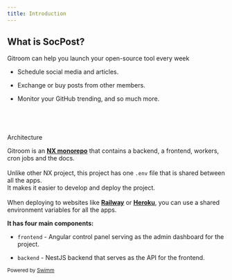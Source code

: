 ```yaml
---
title: Introduction
---
```

## **What is SocPost?**

Gitroom can help you launch your open-source tool every week

- Schedule social media and articles.

- Exchange or buy posts from other members.

- Monitor your GitHub trending, and so much more.

## [**​**](https://docs.postiz.com/introduction#architecture)

Architecture

Gitroom is an [**NX monorepo**](https://nx.dev/) that contains a backend, a frontend, workers, cron jobs and the docs.\
\
Unlike other NX project, this project has one `.env` file that is shared between all the apps.\
It makes it easier to develop and deploy the project.\
\
When deploying to websites like [**Railway**](https://railway.app/) or [**Heroku**](https://heroku.com/), you can use a shared environment variables for all the apps.

**It has four main components:**

- `frontend` - Angular control panel serving as the admin dashboard for the project.

- `backend` - NestJS backend that serves as the API for the frontend.

<SwmMeta version="3.0.0" repo-id="Z2l0aHViJTNBJTNBc29jcG9zdCUzQSUzQWRpbmlyaWNoYXJk" repo-name="socpost"><sup>Powered by [Swimm](https://app.swimm.io/)</sup></SwmMeta>

